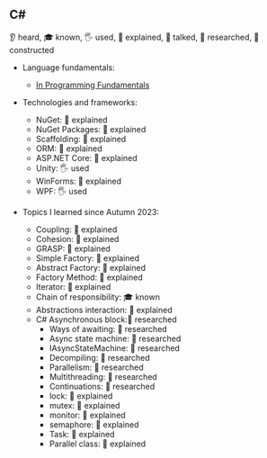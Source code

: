 ## C#

👂 heard, 🎓 known, 🖐️ used, 🙋 explained, 📢 talked, 🔬 researched, 🚀 constructed

- Language fundamentals:

  - [In Programming Fundamentals](./Programming.md)

- Technologies and frameworks:

  - NuGet: 🙋 explained
  - NuGet Packages: 🙋 explained
  - Scaffolding: 🙋 explained
  - ORM: 🙋 explained
  - ASP.NET Core: 🙋 explained
  - Unity: 🖐️ used
  - WinForms: 🙋 explained
  - WPF: 🖐️ used

- Topics I learned since Autumn 2023:
  - Coupling: 🙋 explained
  - Cohesion: 🙋 explained
  - GRASP: 🙋 explained
  - Simple Factory: 🙋 explained
  - Abstract Factory: 🙋 explained
  - Factory Method: 🙋 explained
  - Iterator: 🙋 explained
  - Chain of responsibility: 🎓 known
  - Abstractions interaction: 🙋 explained
  - C# Asynchronous block:🔬 researched
    - Ways of awaiting: 🔬 researched
    - Async state machine: 🔬 researched
    - IAsyncStateMachine: 🔬 researched
    - Decompiling: 🔬 researched
    - Parallelism: 🔬 researched
    - Multithreading: 🔬 researched
    - Continuations: 🔬 researched
    - lock: 🙋 explained
    - mutex: 🙋 explained
    - monitor: 🙋 explained
    - semaphore: 🙋 explained
    - Task: 🙋 explained
    - Parallel class: 🙋 explained
